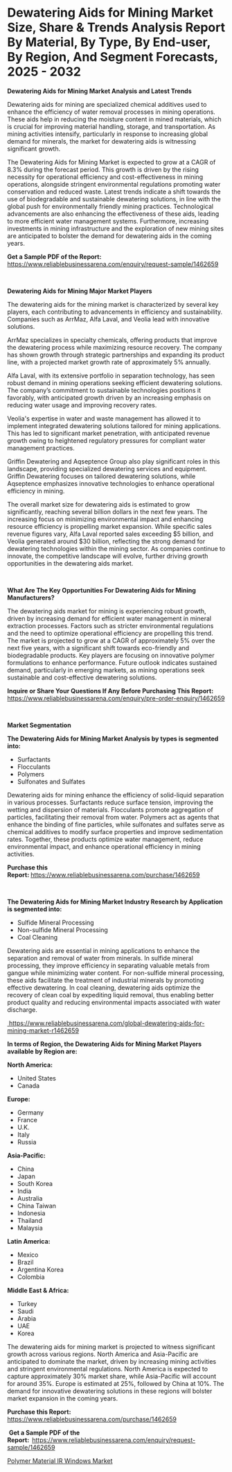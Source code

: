<p><h1>Dewatering Aids for Mining Market Size, Share & Trends Analysis Report By Material, By Type, By End-user, By Region, And Segment Forecasts, 2025 - 2032</h1></p><p><strong>Dewatering Aids for Mining Market Analysis and Latest Trends</strong></p>
<p><p>Dewatering aids for mining are specialized chemical additives used to enhance the efficiency of water removal processes in mining operations. These aids help in reducing the moisture content in mined materials, which is crucial for improving material handling, storage, and transportation. As mining activities intensify, particularly in response to increasing global demand for minerals, the market for dewatering aids is witnessing significant growth.</p><p>The Dewatering Aids for Mining Market is expected to grow at a CAGR of 8.3% during the forecast period. This growth is driven by the rising necessity for operational efficiency and cost-effectiveness in mining operations, alongside stringent environmental regulations promoting water conservation and reduced waste. Latest trends indicate a shift towards the use of biodegradable and sustainable dewatering solutions, in line with the global push for environmentally friendly mining practices. Technological advancements are also enhancing the effectiveness of these aids, leading to more efficient water management systems. Furthermore, increasing investments in mining infrastructure and the exploration of new mining sites are anticipated to bolster the demand for dewatering aids in the coming years.</p></p>
<p><strong>Get a Sample PDF of the Report:&nbsp;</strong> <a href="https://www.reliablebusinessarena.com/enquiry/request-sample/1462659?utm_campaign=1932&utm_medium=2&utm_source=Github&utm_content=ia&utm_term=03022025&utm_id=dewatering-aids-for-mining">https://www.reliablebusinessarena.com/enquiry/request-sample/1462659</a></p>
<p>&nbsp;</p>
<p><strong>Dewatering Aids for Mining Major Market Players</strong></p>
<p><p>The dewatering aids for the mining market is characterized by several key players, each contributing to advancements in efficiency and sustainability. Companies such as ArrMaz, Alfa Laval, and Veolia lead with innovative solutions.</p><p>ArrMaz specializes in specialty chemicals, offering products that improve the dewatering process while maximizing resource recovery. The company has shown growth through strategic partnerships and expanding its product line, with a projected market growth rate of approximately 5% annually.</p><p>Alfa Laval, with its extensive portfolio in separation technology, has seen robust demand in mining operations seeking efficient dewatering solutions. The company’s commitment to sustainable technologies positions it favorably, with anticipated growth driven by an increasing emphasis on reducing water usage and improving recovery rates.</p><p>Veolia's expertise in water and waste management has allowed it to implement integrated dewatering solutions tailored for mining applications. This has led to significant market penetration, with anticipated revenue growth owing to heightened regulatory pressures for compliant water management practices.</p><p>Griffin Dewatering and Aqseptence Group also play significant roles in this landscape, providing specialized dewatering services and equipment. Griffin Dewatering focuses on tailored dewatering solutions, while Aqseptence emphasizes innovative technologies to enhance operational efficiency in mining.</p><p>The overall market size for dewatering aids is estimated to grow significantly, reaching several billion dollars in the next few years. The increasing focus on minimizing environmental impact and enhancing resource efficiency is propelling market expansion. While specific sales revenue figures vary, Alfa Laval reported sales exceeding $5 billion, and Veolia generated around $30 billion, reflecting the strong demand for dewatering technologies within the mining sector. As companies continue to innovate, the competitive landscape will evolve, further driving growth opportunities in the dewatering aids market.</p></p>
<p>&nbsp;</p>
<p><strong>What Are The Key Opportunities For Dewatering Aids for Mining Manufacturers?</strong></p>
<p><p>The dewatering aids market for mining is experiencing robust growth, driven by increasing demand for efficient water management in mineral extraction processes. Factors such as stricter environmental regulations and the need to optimize operational efficiency are propelling this trend. The market is projected to grow at a CAGR of approximately 5% over the next five years, with a significant shift towards eco-friendly and biodegradable products. Key players are focusing on innovative polymer formulations to enhance performance. Future outlook indicates sustained demand, particularly in emerging markets, as mining operations seek sustainable and cost-effective dewatering solutions.</p></p>
<p><strong>Inquire or Share Your Questions If Any Before Purchasing This Report:</strong> <a href="https://www.reliablebusinessarena.com/enquiry/pre-order-enquiry/1462659?utm_campaign=1932&utm_medium=2&utm_source=Github&utm_content=ia&utm_term=03022025&utm_id=dewatering-aids-for-mining">https://www.reliablebusinessarena.com/enquiry/pre-order-enquiry/1462659</a></p>
<p>&nbsp;</p>
<p><strong>Market Segmentation</strong></p>
<p><strong>The Dewatering Aids for Mining Market Analysis by types is segmented into:</strong></p>
<p><ul><li>Surfactants</li><li>Flocculants</li><li>Polymers</li><li>Sulfonates and Sulfates</li></ul></p>
<p><p>Dewatering aids for mining enhance the efficiency of solid-liquid separation in various processes. Surfactants reduce surface tension, improving the wetting and dispersion of materials. Flocculants promote aggregation of particles, facilitating their removal from water. Polymers act as agents that enhance the binding of fine particles, while sulfonates and sulfates serve as chemical additives to modify surface properties and improve sedimentation rates. Together, these products optimize water management, reduce environmental impact, and enhance operational efficiency in mining activities.</p></p>
<p><strong>Purchase this Report:&nbsp;</strong><a href="https://www.reliablebusinessarena.com/purchase/1462659?utm_campaign=1932&utm_medium=2&utm_source=Github&utm_content=ia&utm_term=03022025&utm_id=dewatering-aids-for-mining">https://www.reliablebusinessarena.com/purchase/1462659</a></p>
<p>&nbsp;</p>
<p><strong>The Dewatering Aids for Mining Market Industry Research by Application is segmented into:</strong></p>
<p><ul><li>Sulfide Mineral Processing</li><li>Non-sulfide Mineral Processing</li><li>Coal Cleaning</li></ul></p>
<p><p>Dewatering aids are essential in mining applications to enhance the separation and removal of water from minerals. In sulfide mineral processing, they improve efficiency in separating valuable metals from gangue while minimizing water content. For non-sulfide mineral processing, these aids facilitate the treatment of industrial minerals by promoting effective dewatering. In coal cleaning, dewatering aids optimize the recovery of clean coal by expediting liquid removal, thus enabling better product quality and reducing environmental impacts associated with water discharge.</p></p>
<p><a href="https://www.reliablebusinessarena.com/global-dewatering-aids-for-mining-market-r1462659?utm_campaign=1932&utm_medium=2&utm_source=Github&utm_content=ia&utm_term=03022025&utm_id=dewatering-aids-for-mining">&nbsp;https://www.reliablebusinessarena.com/global-dewatering-aids-for-mining-market-r1462659</a></p>
<p><strong>In terms of Region, the Dewatering Aids for Mining Market Players available by Region are:</strong></p>
<p>
    <p> <strong> North America: </strong>
        <ul>
            <li>United States</li>
            <li>Canada</li>
        </ul>
        </p> 
    <p> <strong> Europe: </strong>
        <ul>
            <li>Germany</li>
            <li>France</li>
            <li>U.K.</li>
            <li>Italy</li>
            <li>Russia</li>
        </ul>
        </p> 
    <p> <strong> Asia-Pacific: </strong>
        <ul>
            <li>China</li>
            <li>Japan</li>
            <li>South Korea</li>
            <li>India</li>
            <li>Australia</li>
            <li>China Taiwan</li>
            <li>Indonesia</li>
            <li>Thailand</li>
            <li>Malaysia</li>
        </ul>
        </p> 
    <p> <strong> Latin America: </strong>
        <ul>
            <li>Mexico</li>
            <li>Brazil</li>
            <li>Argentina Korea</li>
            <li>Colombia</li>
        </ul>
        </p> 
    <p> <strong> Middle East & Africa: </strong>
        <ul>
            <li>Turkey</li>
            <li>Saudi</li>
            <li>Arabia</li>
            <li>UAE</li>
            <li>Korea</li>
        </ul>
    </p>
    </p>
<p><p>The dewatering aids for mining market is projected to witness significant growth across various regions. North America and Asia-Pacific are anticipated to dominate the market, driven by increasing mining activities and stringent environmental regulations. North America is expected to capture approximately 30% market share, while Asia-Pacific will account for around 35%. Europe is estimated at 25%, followed by China at 10%. The demand for innovative dewatering solutions in these regions will bolster market expansion in the coming years.</p></p>
<p><strong>Purchase this Report: </strong><a href="https://www.reliablebusinessarena.com/purchase/1462659?utm_campaign=1932&utm_medium=2&utm_source=Github&utm_content=ia&utm_term=03022025&utm_id=dewatering-aids-for-mining">https://www.reliablebusinessarena.com/purchase/1462659</a></p>
<p>&nbsp;<strong>Get a Sample PDF of the Report:&nbsp;&nbsp;</strong><a href="https://www.reliablebusinessarena.com/enquiry/request-sample/1462659?utm_campaign=1932&utm_medium=2&utm_source=Github&utm_content=ia&utm_term=03022025&utm_id=dewatering-aids-for-mining">https://www.reliablebusinessarena.com/enquiry/request-sample/1462659</a></p>
<p><strong></strong></p>
<p><p><a href="https://github.com/luckyshygirl/Market-Research-Report-List-7/blob/main/polymer-material-ir-windows-market.md?utm_campaign=1932&utm_medium=2&utm_source=Github&utm_content=ia&utm_term=03022025&utm_id=dewatering-aids-for-mining">Polymer Material IR Windows Market</a></p></p>